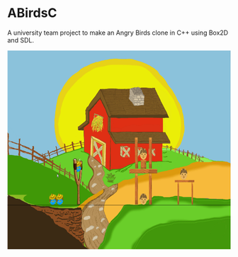 # ABirdsC

A university team project to make an Angry Birds clone in C++ using Box2D and SDL.

<img src="https://github.com/maxoyn/ABirdsC/blob/master/gif/level.gif" width="800" height="450">
